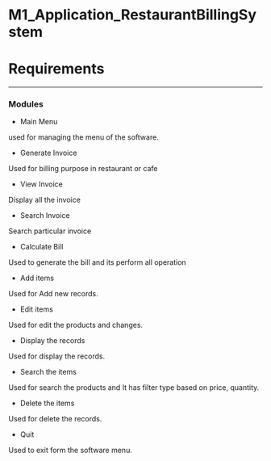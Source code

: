 # M1_Application_RestaurantBillingSystem #

# Requirements
-------

### Modules

- Main Menu

used for managing the menu of the software.

* Generate Invoice

Used for billing purpose in restaurant or cafe

* View Invoice

Display all the invoice

- Search Invoice

Search particular invoice

- Calculate Bill

Used to generate the bill and its perform all operation

- Add items

Used for Add new records.

- Edit items

Used for edit the products and changes.

- Display the records

Used for display the records.

- Search the items

Used for search the products and It has filter type based on price, quantity.

- Delete the items

Used for delete the records.

- Quit

Used to exit form the software menu.



